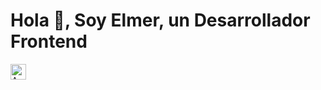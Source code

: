# Hola 👋, Soy Elmer, un Desarrollador Frontend
  <img src="https://raw.githubusercontent.com/Tarikul-Islam-Anik/Animated-Fluent-Emojis/master/Emojis/Hand%20gestures/Anatomical%20Heart.png](https://user-images.githubusercontent.com/74038190/225813708-98b745f2-7d22-48cf-9150-083f1b00d6c9.gif" alt="Anatomical Heart" width="25" height="25" />



<!--
**Elmer-Solis/Elmer-Solis** is a ✨ _special_ ✨ repository because its `README.md` (this file) appears on your GitHub profile.

Here are some ideas to get you started:

- 🔭 I’m currently working on ...
- 🌱 I’m currently learning ...
- 👯 I’m looking to collaborate on ...
- 🤔 I’m looking for help with ...
- 💬 Ask me about ...
- 📫 How to reach me: ...
- 😄 Pronouns: ...
- ⚡ Fun fact: ...
-->
